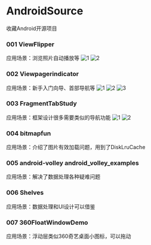 AndroidSource
=============

收藏Android开源项目

### 001 ViewFlipper ###

应用场景：浏览照片自动播放等
![1](./ViewFlipper/ViewFlipper1.png)
![2](./ViewFlipper/ViewFlipper2.png)

### 002 Viewpagerindicator ###
应用场景：新手入门向导、首部导航等
![1](./Viewpagerindicator/1.png)
![2](./Viewpagerindicator/2.png)
![3](./Viewpagerindicator/3.png)

### 003 FragmentTabStudy ###
应用场景：框架设计很多需要类似的导航功能
![1](./FragmentTabStudy/1.png)
![2](./FragmentTabStudy/2.png)

### 004 bitmapfun 
应用场景：介绍了图片有效加载问题，用到了DiskLruCache

### 005 android-volley android_volley_examples
应用场景：解决了数据处理各种疑难问题

### 006 Shelves
应用场景：数据处理和UI设计可以借鉴

### 007 360FloatWindowDemo
应用场景：浮动层类似360奇艺桌面小图标，可以拖动

